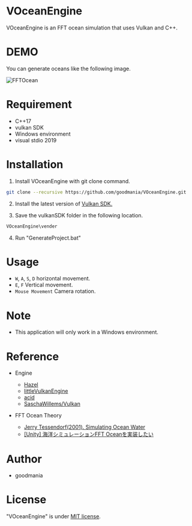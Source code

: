 # VOceanEngine

 VOceanEngine is an FFT ocean simulation that uses Vulkan and C++.  
   
# DEMO
 
You can generate oceans like the following image.
 
![FFTOcean](https://user-images.githubusercontent.com/63941325/147940555-e55b60e1-26a8-4b9b-aa76-d399b58bde6e.gif)
  
# Requirement
 
* C++17
* vulkan SDK
* Windows environment
* visual stdio 2019

# Installation
 
1. Install VOceanEngine with git clone command.
 
```bash
git clone --recursive https://github.com/goodmania/VOceanEngine.git
```

2. Install the latest version of [Vulkan SDK.](https://vulkan.lunarg.com/sdk/home)

3. Save the vulkanSDK folder in the following location.

```bash
VOceanEngine\vender
```

4. Run "GenerateProject.bat"

# Usage
 
* `W`, `A`, `S`, `D` horizontal movement.
* `E`, `F` Vertical movement.
* `Mouse Movement` Camera rotation.
 
# Note
 
* This application will only work in a Windows environment.

# Reference
* Engine
  * [Hazel](https://github.com/TheCherno/Hazel)
  * [littleVulkanEngine](https://github.com/blurrypiano/littleVulkanEngine)
  * [acid](https://github.com/EQMG/Acid/tree/master/Sources)
  * [SaschaWillems/Vulkan](https://github.com/SaschaWillems/Vulkan)

* FFT Ocean Theory
  * [Jerry Tessendorf(2001). Simulating Ocean Water](https://citeseerx.ist.psu.edu/viewdoc/download?doi=10.1.1.161.9102&rep=rep1&type=pdf)
  * [[Unity] 海洋シミュレーションFFT Oceanを実装したい](https://qiita.com/Red_Black_GPGPU/items/2652f5bfd6d311d2034b) 
 
# Author
 
* goodmania
 
# License
 
"VOceanEngine" is under [MIT license](https://en.wikipedia.org/wiki/MIT_License).
 
